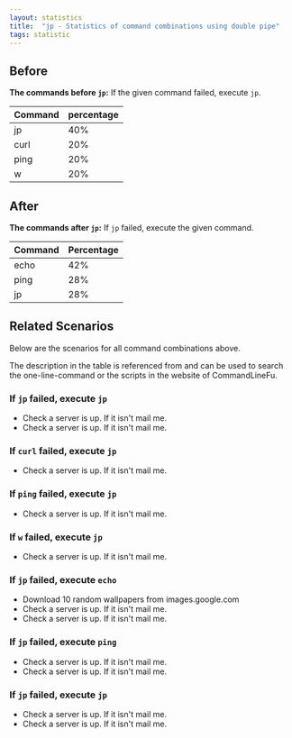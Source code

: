 ```yaml
---
layout: statistics
title:  "jp - Statistics of command combinations using double pipe"
tags: statistic
---
```


## Before

__The commands before `jp`:__ If the given command failed, execute `jp`.

| Command | percentage |
|--------|--------|
| jp | 40% |
| curl | 20% |
| ping | 20% |
| w | 20% |



## After

__The commands after `jp`:__ If `jp` failed, execute the given command.

| Command | Percentage | 
|-------|--------|
| echo | 42% |
| ping | 28% |
| jp | 28% |



## Related Scenarios

Below are the scenarios for all command combinations above.

The description in the table is referenced from and can be used to search the one-line-command or the scripts in the website of CommandLineFu.


### If `jp` failed, execute `jp`

- Check a server is up. If it isn't mail me.
- Check a server is up. If it isn't mail me.

            
### If `curl` failed, execute `jp`

- Check a server is up. If it isn't mail me.

            
### If `ping` failed, execute `jp`

- Check a server is up. If it isn't mail me.

            
### If `w` failed, execute `jp`

- Check a server is up. If it isn't mail me.

            


### If `jp` failed, execute `echo`

- Download 10 random wallpapers from images.google.com
- Check a server is up. If it isn't mail me.
- Check a server is up. If it isn't mail me.

            
### If `jp` failed, execute `ping`

- Check a server is up. If it isn't mail me.
- Check a server is up. If it isn't mail me.

            
### If `jp` failed, execute `jp`

- Check a server is up. If it isn't mail me.
- Check a server is up. If it isn't mail me.

            
